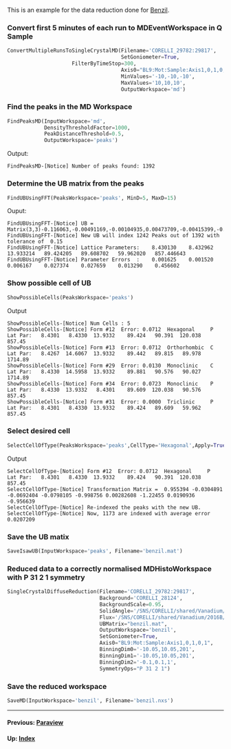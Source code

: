 This is an example for the data reduction done for
[Benzil](https://en.wikipedia.org/wiki/Benzil).

### Convert first 5 minutes of each run to MDEventWorkspace in Q Sample
```python
ConvertMultipleRunsToSingleCrystalMD(Filename='CORELLI_29782:29817',
                                     SetGoniometer=True,
				     FilterByTimeStop=300,
                                     Axis0="BL9:Mot:Sample:Axis1,0,1,0,1",
                                     MinValues='-10,-10,-10',
                                     MaxValues='10,10,10',
                                     OutputWorkspace='md')
```

### Find the peaks in the MD Workspace
```python
FindPeaksMD(InputWorkspace='md',
            DensityThresholdFactor=1000,
            PeakDistanceThreshold=0.5,
            OutputWorkspace='peaks')
```

Output:
```
FindPeaksMD-[Notice] Number of peaks found: 1392
```

### Determine the UB matrix from the peaks
```python
FindUBUsingFFT(PeaksWorkspace='peaks', MinD=5, MaxD=15)
```
Ouput:
```
FindUBUsingFFT-[Notice] UB = Matrix(3,3)-0.116063,-0.00491169,-0.00104935,0.00473709,-0.00415399,-0.0717701,0.0726847,-0.136834,0.0027504
FindUBUsingFFT-[Notice] New UB will index 1242 Peaks out of 1392 with tolerance of  0.15
FindUBUsingFFT-[Notice] Lattice Parameters:    8.430130    8.432962   13.933214   89.424205   89.608702   59.962020   857.446643
FindUBUsingFFT-[Notice] Parameter Errors  :    0.001625    0.001520    0.006167    0.027374    0.027659    0.013290    0.456602
```

### Show possible cell of UB
```python
ShowPossibleCells(PeaksWorkspace='peaks')
```
Output
```
ShowPossibleCells-[Notice] Num Cells : 5
ShowPossibleCells-[Notice] Form #12  Error: 0.0712  Hexagonal     P   Lat Par:   8.4301   8.4330  13.9332    89.424   90.391  120.038     857.45
ShowPossibleCells-[Notice] Form #13  Error: 0.0712  Orthorhombic  C   Lat Par:   8.4267  14.6067  13.9332    89.442   89.815   89.978    1714.89
ShowPossibleCells-[Notice] Form #29  Error: 0.0130  Monoclinic    C   Lat Par:   8.4330  14.5958  13.9332    89.881   90.576   90.027    1714.89
ShowPossibleCells-[Notice] Form #34  Error: 0.0723  Monoclinic    P   Lat Par:   8.4330  13.9332   8.4301    89.609  120.038   90.576     857.45
ShowPossibleCells-[Notice] Form #31  Error: 0.0000  Triclinic     P   Lat Par:   8.4301   8.4330  13.9332    89.424   89.609   59.962     857.45
```

### Select desired cell
```python
SelectCellOfType(PeaksWorkspace='peaks',CellType='Hexagonal',Apply=True)
```
Output
```
SelectCellOfType-[Notice] Form #12  Error: 0.0712  Hexagonal     P   Lat Par:   8.4301   8.4330  13.9332    89.424   90.391  120.038     857.45
SelectCellOfType-[Notice] Transformation Matrix =  0.955394 -0.0304891 -0.0692404 -0.0798105 -0.998756 0.00282608 -1.22455 0.0190936 -0.956639
SelectCellOfType-[Notice] Re-indexed the peaks with the new UB.
SelectCellOfType-[Notice] Now, 1173 are indexed with average error 0.0207209
```

### Save the UB matix
```python
SaveIsawUB(InputWorkspace='peaks', Filename='benzil.mat')
```

### Reduced data to a correctly normalised MDHistoWorkspace with P 31 2 1 symmetry
```python
SingleCrystalDiffuseReduction(Filename='CORELLI_29782:29817',
                              Background='CORELLI_28124',
                              BackgroundScale=0.95,
                              SolidAngle='/SNS/CORELLI/shared/Vanadium/2016B/SolidAngle20160720NoCC.nxs',
                              Flux='/SNS/CORELLI/shared/Vanadium/2016B/Spectrum20160720NoCC.nxs',
                              UBMatrix="benzil.mat",
                              OutputWorkspace='benzil',
                              SetGoniometer=True,
                              Axis0="BL9:Mot:Sample:Axis1,0,1,0,1",
                              BinningDim0='-10.05,10.05,201',
                              BinningDim1='-10.05,10.05,201',
                              BinningDim2='-0.1,0.1,1',
                              SymmetryOps="P 31 2 1")
```

### Save the reduced workspace
```python
SaveMD(InputWorkspace='benzil', Filename='benzil.nxs')
```

* * *
#### Previous: [Paraview](paraview)
#### Up: [Index](index)
